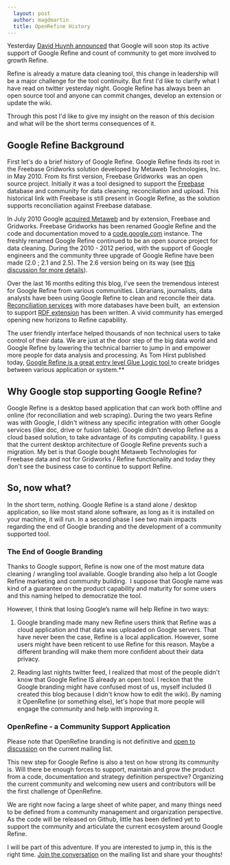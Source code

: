 ```yaml
---
  layout: post
  author: magdmartin
  title: OpenRefine History
---
```


Yesterday [David Huynh announced](https://groups.google.com/forum/#!topic/openrefine/a3R6afKb4-4) that Google will soon stop its active support of Google Refine and count of community to get more involved to growth Refine.

Refine is already a mature data cleaning tool, this change in leadership will be a major challenge for the tool continuity. But first I'd like to clarify what I have read on twitter yesterday night. Google Refine has always been an open source tool and anyone can commit changes, develop an extension or update the wiki. 

Through this post I'd like to give my insight on the reason of this decision and what will be the short terms consequences of it. 

## Google Refine Background

First let's do a brief history of Google Refine. Google Refine finds its root in the Freebase Gridworks solution developed by Metaweb Technologies, Inc. in May 2010. From its first version, Freebase Gridworks &nbsp;was an open source project. Initially it was a tool designed to support the [Freebase](http://www.freebase.com/) database and community for data cleaning, reconciliation and upload. This historical link with Freebase is still present in Google Refine, as the solution supports reconciliation against Freebase database.

In July 2010 Google [acquired Metaweb](http://googleblog.blogspot.ca/2010/07/deeper-understanding-with-metaweb.html) and by extension, Freebase and Gridworks. Freebase Gridworks has been renamed Google Refine and the code and documentation moved to a [code.google.com](http://code.google.com/p/google-refine/) instance. The freshly renamed Google Refine continued to be an open source project for data cleaning. During the 2010 - 2012 period, with the support of Google engineers and the community three upgrade of Google Refine have been made (2.0 ; 2.1 and 2.5). The 2.6 version being on its way (see [this discussion for more details](https://groups.google.com/forum/#!searchin/google-refine/2.6/google-refine/Bu_3OOtt_mU/oY9jfM8K_VAJ)).

Over the last 16 months editing this blog, I've seen the tremendous interest for Google Refine from various communities. Librarians, journalists, data analysts have been using Google Refine to clean and reconcile their data. [Reconciliation services](http://code.google.com/p/google-refine/wiki/ReconcilableDataSources) with more databases have been built, &nbsp;an extension to support [RDF extension](http://refine.deri.ie/docs) has been written. A vivid community has emerged opening new horizons to Refine capability.

The user friendly interface helped thousands of non technical users to take control of their data. We are just at the door step of the big data world and Google Refine by lowering the technical barrier to jump in and empower more people for data analysis and processing. As Tom Hirst published today, [Google Refine is a great entry level Glue Logic tool ](http://blog.ouseful.info/2012/10/03/appropriating-it-glue-steps/)to create bridges between various application or system.**


## Why Google stop supporting Google Refine?

Google Refine is a desktop based application that can work both offline and online (for reconciliation and web scraping). During the two years Refine was with Google, I didn't witness any specific integration with other Google services (like doc, drive or fusion table). Google didn't develop Refine as a cloud based solution, to take advantage of its computing capability. I guess that the current desktop architecture of Google Refine prevents such a migration. My bet is that Google bought Metaweb Technologies for Freebase data and not for Gridworks / Refine functionality and today they don't see the business case to continue to support Refine.

## So, now what?

In the short term, nothing. Google Refine is a stand alone / desktop application, so like most stand alone software, as long as it is installed on your machine, it will run. In a second phase I see two main impacts regarding the end of Google branding and the development of a community supported tool.

### The End of Google Branding


Thanks to Google support, Refine is now one of the most mature data cleaning / wrangling tool available. Google branding also help a lot Google Refine marketing and community building. &nbsp;I suppose that Google name was kind of a guarantee on the product capability and maturity for some users and this naming helped to democratize the tool.

However, I think that losing Google&#8217;s name will help Refine in two ways:


1.  Google branding made many new Refine users think that Refine was a cloud application and that data was uploaded on Google servers. That have never been the case, Refine is a local application. However, some users might have been reticent to use Refine for this reason. Maybe a different branding will make them more confident about their data privacy.

2. Reading last nights twitter feed, I realized that most of the people didn't know that Google Refine IS already an open tool. I reckon that the Google branding might have confused most of us, myself included (I created this blog because I didn't know how to edit the wiki). By naming it OpenRefine (or something else), let's hope that more people will engage the community and help with improving it.

### OpenRefine - a Community Support Application


Please note that OpenRefine branding is not definitive and [open to discussion](https://groups.google.com/forum/?fromgroups=#!topic/google-refine/uDUybfL-7Tc) on the current mailing list. 

This new step for Google Refine is also a test on how strong its community is. Will there be enough forces to support, maintain and grow the product from a code, documentation and strategy definition perspective? Organizing the current community and welcoming new users and contributors will be the first challenge of OpenRefine.

We are right now facing a large sheet of white paper, and many things need to be defined from a community management and organization perspective. As the code will be released on Github, little has been defined yet to support the community and articulate the current ecosystem around Google Refine.

I will be part of this adventure. If you are interested to jump in, this is the right time.
[Join the conversation](https://groups.google.com/forum/#!topic/google-refine/a3R6afKb4-4) on the mailing list and share your thoughts!
